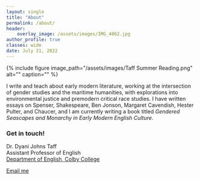 ```yaml
---
layout: single
title: "About"
permalink: /about/
header:
    overlay_image: /assets/images/IMG_4062.jpg
author_profile: true
classes: wide
date: July 21, 2022
---
```


{% include figure image_path="/assets/images/Taff Summer Reading.png" alt="" caption="" %}

I write and teach about early modern literature, working at the intersection of gender studies and the maritime humanities, with explorations into environmental justice and premodern critical race studies. I have written essays on Spenser, Shakespeare, Ben Jonson, Margaret Cavendish, Hester Pulter, and Chaucer, and I am currently writing a book titled *Gendered Seascapes and Monarchy in Early Modern English Culture*.

### Get in touch!

Dr. Dyani Johns Taff<br>
Assistant Professor of English<br>
[Department of English, Colby College](https://www.colby.edu/englishdept/)<br>

<a href="mailto:{{ 'dtaff@colby.edu' | encode_email }}" title="Email me">Email me</a>
